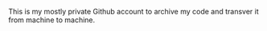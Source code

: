 This is my mostly private Github account to archive my code and transver it from machine to machine. 




